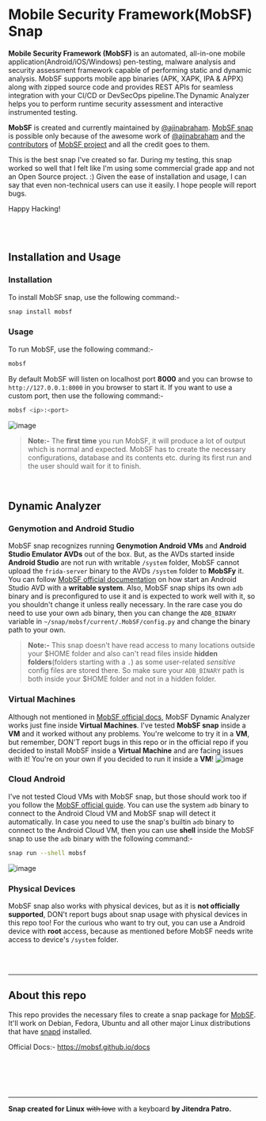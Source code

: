 # Mobile Security Framework(MobSF) Snap
**Mobile Security Framework (MobSF)** is an automated, all-in-one mobile application(Android/iOS/Windows) pen-testing, malware analysis and security assessment framework capable of performing static and dynamic analysis. MobSF supports mobile app binaries (APK, XAPK, IPA & APPX) along with zipped source code and provides REST APIs for seamless integration with your CI/CD or DevSecOps pipeline.The Dynamic Analyzer helps you to perform runtime security assessment and interactive instrumented testing.

**MobSF** is created and currently maintained by [@ajinabraham](https://github.com/ajinabraham). [MobSF snap](https://snapcraft.io/mobsf) is possible only because of the awesome work of [@ajinabraham](https://github.com/ajinabraham) and the [contributors](https://github.com/MobSF/Mobile-Security-Framework-MobSF/graphs/contributors) of [MobSF project](https://github.com/MobSF/Mobile-Security-Framework-MobSF) and all the credit goes to them.

This is the best snap I've created so far. During my testing, this snap worked so well that I felt like I'm using some commercial grade app and not an Open Source project. :) Given the ease of installation and usage, I can say that even non-technical users can use it easily. I hope people will report bugs.

Happy Hacking! 

<br></br>
## Installation and Usage

### Installation

To install MobSF snap, use the following command:-
```bash
snap install mobsf
```


### Usage
To run MobSF, use the following command:-
```bash
mobsf
````
By default MobSF will listen on localhost port **8000** and you can browse to `http://127.0.0.1:8000` in you browser to start it. If you want to use a custom port, then use the following command:-
```bash
mobsf <ip>:<port>
```
![image](https://user-images.githubusercontent.com/83544797/211560322-d29e45bf-2421-48fd-bb4a-dd3a1acdc959.png)
> **Note:-** The **first time** you run MobSF, it will produce a lot of output which is normal and expected. MobSF has to create the necessary configurations, database and its contents etc. during its first run and the user should wait for it to finish.  

&nbsp;

## Dynamic Analyzer

### Genymotion and Android Studio

MobSF snap recognizes running **Genymotion Android VMs** and **Android Studio Emulator AVDs** out of the box. But, as the AVDs started inside **Android Studio** are not run with writable `/system` folder, MobSF cannot upload the `frida-server` binary to the AVDs `/system` folder to **MobSFy** it. You can follow [MobSF official documentation](https://mobsf.github.io/docs/#/dynamic_analyzer?id=android-studio-emulator) on how start an Android Studio AVD with a **writable system**. Also, MobSF snap ships its own `adb` binary and is preconfigured to use it and is expected to work well with it, so you shouldn't change it unless really necessary. In the rare case you do need to use your own `adb` binary, then you can change the `ADB_BINARY` variable in `~/snap/mobsf/current/.MobSF/config.py` and change the binary path to your own.
> **Note:-** This snap doesn't have read access to many locations outside your $HOME folder and also can't read files inside **hidden folders**(folders starting with a `.`) as some user-related *sensitive* config files are stored there. So make sure your `ADB_BINARY` path is both inside your $HOME folder and not in a hidden folder.

### Virtual Machines
Although not mentioned in [MobSF official docs](https://mobsf.github.io/docs), MobSF Dynamic Analyzer works just fine inside **Virtual Machines**. I've tested **MobSF snap** inside a **VM** and it worked without any problems. You're welcome to try it in a **VM**, but remember, DON'T report bugs in this repo or in the official repo if you decided to install MobSF inside a **Virtual Machine** and are facing issues with it! You're on your own if you decided to run it inside a **VM**!
![image](https://user-images.githubusercontent.com/83544797/211560214-0b374359-3bf2-45ea-b7c2-d1f6026108c8.png)

### Cloud Android
I've not tested Cloud VMs with MobSF snap, but those should work too if you follow the [MobSF official guide](https://mobsf.github.io/docs/#/dynamic_analyzer?id=genymotion-cloud-android). You can use the system `adb` binary to connect to the Android Cloud VM and MobSF snap will detect it automatically. In case you need to use the snap's builtin `adb` binary to connect to the Android Cloud VM, then you can use **shell** inside the MobSF snap to use the `adb` binary with the following command:-
```bash
snap run --shell mobsf
```
![image](https://user-images.githubusercontent.com/83544797/211560076-f563e934-d2a8-4d6a-95ea-57d0109a4022.png)

### Physical Devices
MobSF snap also works with physical devices, but as it is **not officially supported**, DON't report bugs about snap usage with physical devices in this repo too! For the curious who want to try out, you can use a Android device with **root** access, because as mentioned before MobSF needs write access to device's `/system` folder. 

<br></br>
***
## About this repo
This repo provides the necessary files to create a snap package for [MobSF](https://github.com/MobSF/Mobile-Security-Framework-MobSF). It'll work on Debian, Fedora, Ubuntu and all other major Linux distributions that have [snapd](https://snapcraft.io/docs/installing-snapd) installed.

Official Docs:- https://mobsf.github.io/docs

<br></br>

&nbsp;





***
**Snap created for Linux** ~~with love~~ with a keyboard **by Jitendra Patro.**

